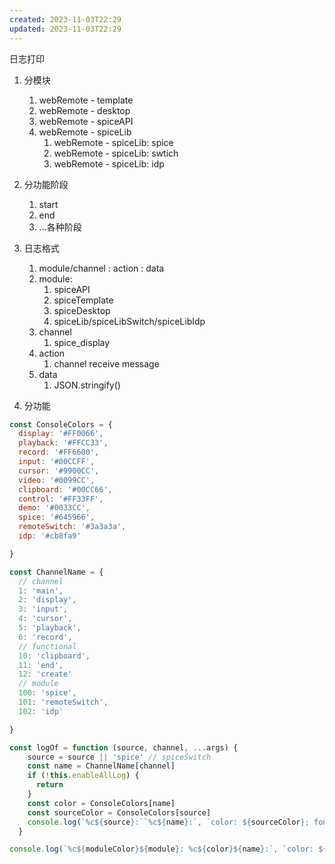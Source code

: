 ```yaml
---
created: 2023-11-03T22:29
updated: 2023-11-03T22:29
---
```

日志打印
1. 分模块
	1. webRemote - template
	2. webRemote - desktop
	3. webRemote - spiceAPI
	4. webRemote - spiceLib
		1. webRemote - spiceLib: spice
		2. webRemote - spiceLib: swtich
		3. webRemote - spiceLib: idp
2. 分功能阶段
	1. start
	2. end
	3. ...各种阶段
3. 日志格式
	1. module/channel : action : data
	2. module:  
		1. spiceAPI
		2. spiceTemplate
		3. spiceDesktop
		4. spiceLib/spiceLibSwitch/spiceLibIdp
	3. channel
		1. spice_display
	4. action
		1. channel receive message
	5. data
		1. JSON.stringify()

5. 分功能
```js
const ConsoleColors = {
  display: '#FF0066',
  playback: '#FFCC33',
  record: '#FF6600',
  input: '#00CCFF',
  cursor: '#9900CC',
  video: '#0099CC',
  clipboard: '#00CC66',
  control: '#FF33FF',
  demo: '#0033CC',
  spice: '#645966',
  remoteSwitch: '#3a3a3a',
  idp: '#cb8fa9'

}

const ChannelName = {
  // channel
  1: 'main',
  2: 'display',
  3: 'input',
  4: 'cursor',
  5: 'playback',
  6: 'record',
  // functional
  10: 'clipboard',
  11: 'end',
  12: 'create'
  // module
  100: 'spice',
  101: 'remoteSwitch',
  102: 'idp'

}

const logOf = function (source, channel, ...args) {
    source = source || 'spice' // spiceSwitch
    const name = ChannelName[channel]
    if (!this.enableAllLog) {
      return
    }
    const color = ConsoleColors[name]
    const sourceColor = ConsoleColors[source]
    console.log(`%c${source}:``%c${name}:`, `color: ${sourceColor}; font-weight: bold;`, ...args)
  }

console.log(`%c${moduleColor}${module}: %c${color}${name}:`, `color: ${moduleColor}; font-weight: bold;`,`color: ${color}; font-weight: bold;`, ...args)
```